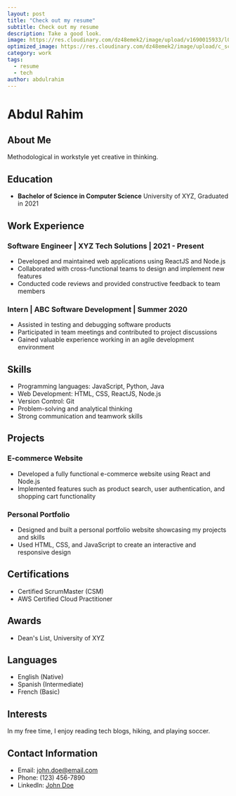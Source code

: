 ```yaml
---
layout: post
title: "Check out my resume"
subtitle: Check out my resume
description: Take a good look.
image: https://res.cloudinary.com/dz48emek2/image/upload/v1690015933/l0noglkpoqqdyfhzq5g2.png
optimized_image: https://res.cloudinary.com/dz48emek2/image/upload/c_scale,w_380,h_200/l0noglkpoqqdyfhzq5g2
category: work
tags:
  - resume
  - tech
author: abdulrahim
---
```


# Abdul Rahim

## About Me
Methodological in workstyle yet creative in thinking. 

## Education
- **Bachelor of Science in Computer Science**
  University of XYZ, Graduated in 2021

## Work Experience
### Software Engineer | XYZ Tech Solutions | 2021 - Present
- Developed and maintained web applications using ReactJS and Node.js
- Collaborated with cross-functional teams to design and implement new features
- Conducted code reviews and provided constructive feedback to team members

### Intern | ABC Software Development | Summer 2020
- Assisted in testing and debugging software products
- Participated in team meetings and contributed to project discussions
- Gained valuable experience working in an agile development environment

## Skills
- Programming languages: JavaScript, Python, Java
- Web Development: HTML, CSS, ReactJS, Node.js
- Version Control: Git
- Problem-solving and analytical thinking
- Strong communication and teamwork skills

## Projects
### E-commerce Website
- Developed a fully functional e-commerce website using React and Node.js
- Implemented features such as product search, user authentication, and shopping cart functionality

### Personal Portfolio
- Designed and built a personal portfolio website showcasing my projects and skills
- Used HTML, CSS, and JavaScript to create an interactive and responsive design

## Certifications
- Certified ScrumMaster (CSM)
- AWS Certified Cloud Practitioner

## Awards
- Dean's List, University of XYZ

## Languages
- English (Native)
- Spanish (Intermediate)
- French (Basic)

## Interests
In my free time, I enjoy reading tech blogs, hiking, and playing soccer.

## Contact Information
- Email: john.doe@email.com
- Phone: (123) 456-7890
- LinkedIn: [John Doe](https://www.linkedin.com/in/johndoe/)

